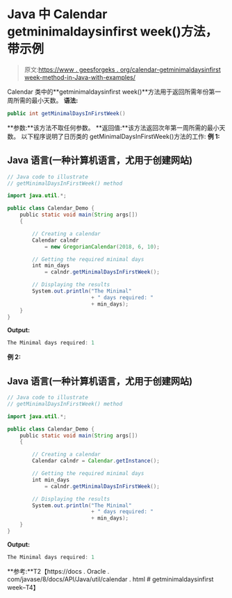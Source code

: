 # Java 中 Calendar getminimaldaysinfirst week()方法，带示例

> 原文:[https://www . geesforgeks . org/calendar-getminimaldaysinfirst week-method-in-Java-with-examples/](https://www.geeksforgeeks.org/calendar-getminimaldaysinfirstweek-method-in-java-with-examples/)

Calendar 类中的**getminimaldaysinfirst week()**方法用于返回所需年份第一周所需的最小天数。
**语法:**

```java
public int getMinimalDaysInFirstWeek()
```

**参数:**该方法不取任何参数。
**返回值:**该方法返回次年第一周所需的最小天数。
以下程序说明了日历类的 getMinimalDaysInFirstWeek()方法的工作:
**例 1:**

## Java 语言(一种计算机语言，尤用于创建网站)

```java
// Java code to illustrate
// getMinimalDaysInFirstWeek() method

import java.util.*;

public class Calendar_Demo {
    public static void main(String args[])
    {

        // Creating a calendar
        Calendar calndr
            = new GregorianCalendar(2018, 6, 10);

        // Getting the required minimal days
        int min_days
            = calndr.getMinimalDaysInFirstWeek();

        // Displaying the results
        System.out.println("The Minimal"
                           + " days required: "
                           + min_days);
    }
}
```

**Output:** 

```java
The Minimal days required: 1
```

**例 2:**

## Java 语言(一种计算机语言，尤用于创建网站)

```java
// Java code to illustrate
// getMinimalDaysInFirstWeek() method

import java.util.*;

public class Calendar_Demo {
    public static void main(String args[])
    {

        // Creating a calendar
        Calendar calndr = Calendar.getInstance();

        // Getting the required minimal days
        int min_days
            = calndr.getMinimalDaysInFirstWeek();

        // Displaying the results
        System.out.println("The Minimal"
                           + " days required: "
                           + min_days);
    }
}
```

**Output:** 

```java
The Minimal days required: 1
```

**参考:**T2【https://docs . Oracle . com/javase/8/docs/API/Java/util/calendar . html # getminimaldaysinfirst week–T4】